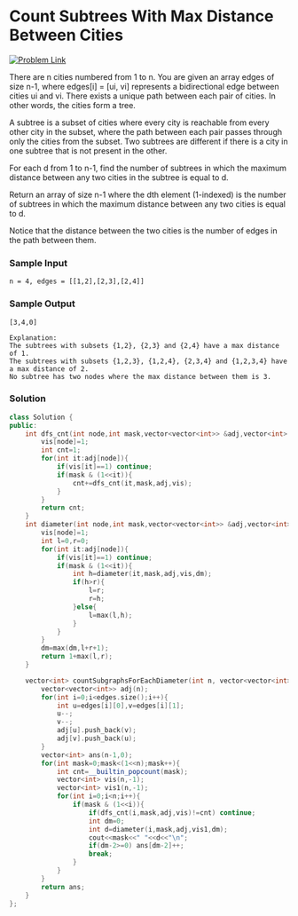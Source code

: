 # Count Subtrees With Max Distance Between Cities

[![Problem Link](https://img.shields.io/badge/-LeetCode-FFA116?style=for-the-badge&logo=LeetCode&logoColor=black)](https://leetcode.com/problems/count-subtrees-with-max-distance-between-cities/description/)

There are n cities numbered from 1 to n. You are given an array edges of size n-1, 
where edges[i] = [ui, vi] represents a bidirectional edge between cities ui and vi. 
There exists a unique path between each pair of cities. In other words, the cities form a tree.

A subtree is a subset of cities where every city is reachable from every other city in the subset, 
where the path between each pair passes through only the cities from the subset. 
Two subtrees are different if there is a city in one subtree that is not present in the other.

For each d from 1 to n-1, find the number of subtrees in which the maximum distance between 
any two cities in the subtree is equal to d.

Return an array of size n-1 where the dth element (1-indexed) is the number of subtrees in 
which the maximum distance between any two cities is equal to d.

Notice that the distance between the two cities is the number of edges in the path between them.

### Sample Input
```
n = 4, edges = [[1,2],[2,3],[2,4]]
```

### Sample Output
```
[3,4,0]

Explanation:
The subtrees with subsets {1,2}, {2,3} and {2,4} have a max distance of 1.
The subtrees with subsets {1,2,3}, {1,2,4}, {2,3,4} and {1,2,3,4} have a max distance of 2.
No subtree has two nodes where the max distance between them is 3.

```

### Solution
```cpp
class Solution {
public:
    int dfs_cnt(int node,int mask,vector<vector<int>> &adj,vector<int> &vis){
        vis[node]=1;
        int cnt=1;
        for(int it:adj[node]){
            if(vis[it]==1) continue;
            if(mask & (1<<it)){
                cnt+=dfs_cnt(it,mask,adj,vis);
            }
        }
        return cnt;
    }
    int diameter(int node,int mask,vector<vector<int>> &adj,vector<int> &vis,int &dm){
        vis[node]=1;
        int l=0,r=0;
        for(int it:adj[node]){
            if(vis[it]==1) continue;
            if(mask & (1<<it)){
                int h=diameter(it,mask,adj,vis,dm);
                if(h>r){
                    l=r;
                    r=h;
                }else{
                    l=max(l,h);
                }
            }
        }
        dm=max(dm,l+r+1);
        return 1+max(l,r);
    }

    vector<int> countSubgraphsForEachDiameter(int n, vector<vector<int>>& edges) {
        vector<vector<int>> adj(n);
        for(int i=0;i<edges.size();i++){
            int u=edges[i][0],v=edges[i][1];
            u--;
            v--;
            adj[u].push_back(v);
            adj[v].push_back(u);
        }
        vector<int> ans(n-1,0);
        for(int mask=0;mask<(1<<n);mask++){
            int cnt=__builtin_popcount(mask);
            vector<int> vis(n,-1);
            vector<int> vis1(n,-1);
            for(int i=0;i<n;i++){
                if(mask & (1<<i)){
                    if(dfs_cnt(i,mask,adj,vis)!=cnt) continue;
                    int dm=0;
                    int d=diameter(i,mask,adj,vis1,dm);
                    cout<<mask<<" "<<d<<"\n";
                    if(dm-2>=0) ans[dm-2]++;
                    break;
                }
            }
        }
        return ans;
    }
};
```
